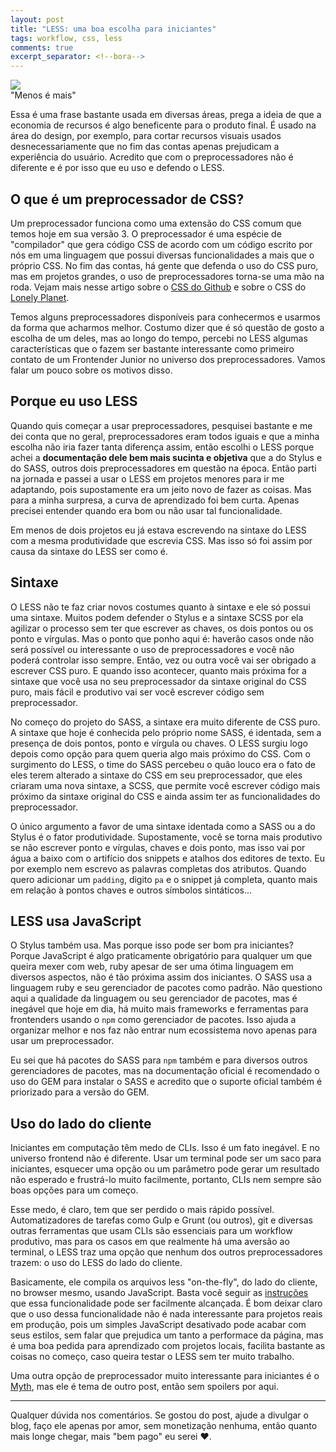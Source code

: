```yaml
---
layout: post
title: "LESS: uma boa escolha para iniciantes"
tags: workflow, css, less
comments: true
excerpt_separator: <!--bora-->
---
```

<div class="post-img-container">
	<img class="post-img" src="https://upload.wikimedia.org/wikipedia/commons/8/81/LESS_Logo.svg"/>
</div>
"Menos é mais" 

Essa é uma frase bastante usada em diversas áreas, prega a ideia de que a economia de recursos é algo beneficente para o produto final. É usado na área do design, por exemplo, para cortar recursos visuais usados desnecessariamente que no fim das contas apenas prejudicam a experiência do usuário. Acredito que com o preprocessadores não é diferente e é por isso que eu uso e defendo o LESS.
<!--bora-->
## O que é um preprocessador de CSS?

Um preprocessador funciona como uma extensão do CSS comum que temos hoje em sua versão 3. O preprocessador é uma espécie de "compilador" que gera código CSS de acordo com um código escrito por nós em uma linguagem que possui diversas funcionalidades a mais que o próprio CSS. No fim das contas, há gente que defenda o uso do CSS puro, mas em projetos grandes, o uso de preprocessadores torna-se uma mão na roda. Vejam mais nesse artigo sobre o [CSS do Github](http://markdotto.com/2014/07/23/githubs-css/) e sobre o CSS do [Lonely Planet](http://ianfeather.co.uk/css-at-lonely-planet/).

Temos alguns preprocessadores disponíveis para conhecermos e usarmos da forma que acharmos melhor. Costumo dizer que é só questão de gosto a escolha de um deles, mas ao longo do tempo, percebi no LESS algumas características que o fazem ser bastante interessante como primeiro contato de um Frontender Junior no universo dos preprocessadores. Vamos falar um pouco sobre os motivos disso.

## Porque eu uso LESS

Quando quis começar a usar preprocessadores, pesquisei bastante e me dei conta que no geral, preprocessadores eram todos iguais e que a minha escolha não iria fazer tanta diferença assim, então escolhi o LESS porque achei a **documentação dele bem mais sucinta e objetiva** que a do Stylus e do SASS, outros dois preprocessadores em questão na época. Então parti na jornada e passei a usar o LESS em projetos menores para ir me adaptando, pois supostamente era um jeito novo de fazer as coisas. Mas para a minha surpresa, a curva de aprendizado foi bem curta. Apenas precisei entender quando era bom ou não usar tal funcionalidade. 

Em menos de dois projetos eu já estava escrevendo na sintaxe do LESS com a mesma produtividade que escrevia CSS. Mas isso só foi assim por causa da sintaxe do LESS ser como é.

## Sintaxe

O LESS não te faz criar novos costumes quanto à sintaxe e ele só possui uma sintaxe. Muitos podem defender o Stylus e a sintaxe SCSS por ela agilizar o processo sem ter que escrever as chaves, os dois pontos ou os ponto e vírgulas. Mas o ponto que ponho aqui é: haverão casos onde não será possível ou interessante o uso de preprocessadores e você não poderá controlar isso sempre. Então, vez ou outra você vai ser obrigado a escrever CSS puro. E quando isso acontecer, quanto mais próxima for a sintaxe que você usa no seu preprocessador da sintaxe original do CSS puro, mais fácil e produtivo vai ser você escrever código sem preprocessador. 

No começo do projeto do SASS, a sintaxe era muito diferente de CSS puro. A sintaxe que hoje é conhecida pelo próprio nome SASS, é identada, sem a presença de dois pontos, ponto e vírgula ou chaves. O LESS surgiu logo depois como opção para quem queria algo mais próximo do CSS. Com o surgimento do LESS, o time do SASS percebeu o quão louco era o fato de eles terem alterado a sintaxe do CSS em seu preprocessador, que eles criaram uma nova sintaxe, a SCSS, que permite você escrever código mais próximo da sintaxe original do CSS e ainda assim ter as funcionalidades do preprocessador. 

O único argumento a favor de uma sintaxe identada como a SASS ou a do Stylus é o fator produtividade. Supostamente, você se torna mais produtivo se não escrever ponto e vírgulas, chaves e dois ponto, mas isso vai por água a baixo com o artifício dos snippets e atalhos dos editores de texto. Eu por exemplo nem escrevo as palavras completas dos atributos. Quando quero adicionar um <code>padding</code>, digito <code>pa</code> e o snippet já completa, quanto mais em relação à pontos chaves e outros símbolos sintáticos...

## LESS usa JavaScript

O Stylus também usa. Mas porque isso pode ser bom pra iniciantes? Porque JavaScript é algo praticamente obrigatório para qualquer um que queira mexer com web, ruby apesar de ser uma ótima linguagem em diversos aspectos, não é tão próxima assim dos iniciantes. O SASS usa a linguagem ruby e seu gerenciador de pacotes como padrão. Não questiono aqui a qualidade da linguagem ou seu gerenciador de pacotes, mas é inegável que hoje em dia, há muito mais frameworks e ferramentas para frontenders usando o <code>npm</code> como gerenciador de pacotes. Isso ajuda a organizar melhor e nos faz não entrar num ecossistema novo apenas para usar um preprocessador. 

Eu sei que há pacotes do SASS para <code>npm</code> também e para diversos outros gerenciadores de pacotes, mas na documentação oficial é recomendado o uso do GEM para instalar o SASS e acredito que o suporte oficial também é priorizado para a versão do GEM. 

## Uso do lado do cliente

Iniciantes em computação têm medo de CLIs. Isso é um fato inegável. E no universo frontend não é diferente. Usar um terminal pode ser um saco para iniciantes, esquecer uma opção ou um parâmetro pode gerar um resultado não esperado e frustrá-lo muito facilmente, portanto, CLIs nem sempre são boas opções para um começo.

Esse medo, é claro, tem que ser perdido o mais rápido possível. Automatizadores de tarefas como Gulp e Grunt (ou outros), git e diversas outras ferramentas que usam CLIs são essenciais para um workflow produtivo, mas para os casos em que realmente há uma aversão ao terminal, o LESS traz uma opção que nenhum dos outros preprocessadores trazem: o uso do LESS do lado do cliente.

Basicamente, ele compila os arquivos less "on-the-fly", do lado do cliente, no browser mesmo, usando JavaScript. Basta você seguir as [instruções](http://lesscss.org/#client-side-usage) que essa funcionalidade pode ser facilmente alcançada. É bom deixar claro que o uso dessa funcionalidade não é nada interessante para projetos reais em produção, pois um simples JavaScript desativado pode acabar com seus estilos, sem falar que prejudica um tanto a performace da página, mas é uma boa pedida para aprendizado com projetos locais, facilita bastante as coisas no começo, caso queira testar o LESS sem ter muito trabalho.

Uma outra opção de preprocessador muito interessante para iniciantes é o [Myth](http://www.myth.io/), mas ele é tema de outro post, então sem spoilers por aqui.

<hr>

Qualquer dúvida nos comentários. Se gostou do post, ajude a divulgar o blog, faço ele apenas por amor, sem monetização nenhuma, então quanto mais longe chegar, mais "bem pago" eu serei &hearts;. 